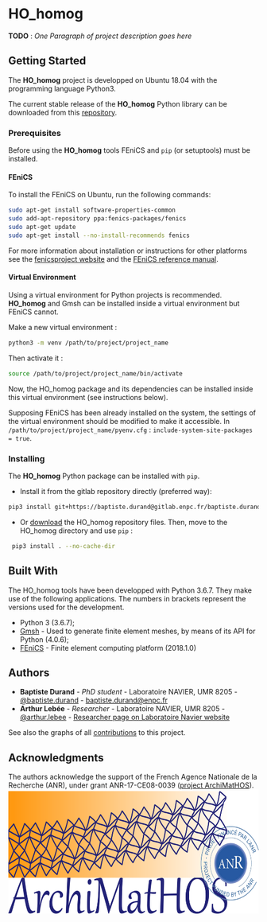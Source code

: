 <!-- # Project Title

One Paragraph of project description goes here -->

# HO_homog

**TODO** : *One Paragraph of project description goes here*

## Getting Started

The **HO_homog** project is developped on Ubuntu 18.04 with the programming language Python3.

The current stable release of the **HO_homog** Python library can be downloaded from this [repository](https://gitlab.enpc.fr/baptiste.durand/HO_homog/tree/master).

### Prerequisites

Before using the **HO_homog** tools FEniCS and `pip` (or setuptools) must be installed.

#### FEniCS

To install the FEniCS on Ubuntu, run the following commands:

```bash
sudo apt-get install software-properties-common
sudo add-apt-repository ppa:fenics-packages/fenics
sudo apt-get update
sudo apt-get install --no-install-recommends fenics
```

For more information about installation or instructions for other platforms see the [fenicsproject website](https://fenicsproject.org/download/) and the [FEniCS reference manual](https://fenics.readthedocs.io/en/latest/installation.html#debian-ubuntu-packages).


#### Virtual Environment
Using a virtual environment for Python projects is recommended. **HO_homog** and Gmsh can be installed inside a virtual environment but FEniCS cannot.

Make a new virtual environment :
```bash
python3 -m venv /path/to/project/project_name
```
Then activate it :
```bash
source /path/to/project/project_name/bin/activate
```
Now, the HO_homog package and its dependencies can be installed inside this virtual environment (see instructions below).

Supposing FEniCS has been already installed on the system, the settings of the virtual environment should be modified to make it accessible. In `/path/to/project/project_name/pyenv.cfg` : `include-system-site-packages = true`.

### Installing
The **HO_homog** Python package can be installed with `pip`.
- Install it from the gitlab repository directly (preferred way):

```bash
pip3 install git+https://baptiste.durand@gitlab.enpc.fr/baptiste.durand/HO_homog.git#egg=ho_homog
```

- Or [download](https://gitlab.enpc.fr/baptiste.durand/HO_homog/repository/archive.tar?ref=master) the HO_homog repository files. Then, move to the HO_homog directory and use `pip` :

```bash
 pip3 install . --no-cache-dir
```

<!--
## Getting Started

These instructions will get you a copy of the project up and running on your local machine for development and testing purposes. See deployment for notes on how to deploy the project on a live system.

### Prerequisites

What things you need to install the software and how to install them

```
Give examples
```

### Installing

A step by step series of examples that tell you how to get a development env running

Say what the step will be

```
Give the example
```

And repeat

```
until finished
```

End with an example of getting some data out of the system or using it for a little demo
-->

<!--
## Running the tests

Explain how to run the automated tests for this system

### Break down into end to end tests

Explain what these tests test and why

```
Give an example
```

### And coding style tests

Explain what these tests test and why

```
Give an example
```

<!-- ## Deployment

Add additional notes about how to deploy this on a live system -->

## Built With

The HO_homog tools have been developped with Python 3.6.7.
They make use of the following applications. The numbers in brackets represent the versions used for the development.

- Python 3 (3.6.7);
- [Gmsh](http://gmsh.info/) - Used to generate finite element meshes, by means of its API for Python (4.0.6);
- [FEniCS](https://fenicsproject.org/) - Finite element computing platform (2018.1.0)

<!--
## Contributing

Please read [CONTRIBUTING.md](https://gist.github.com/PurpleBooth/b24679402957c63ec426) for details on our code of conduct, and the process for submitting pull requests to us.

## Versioning

We use [SemVer](http://semver.org/) for versioning. For the versions available, see the [tags on this repository](https://github.com/your/project/tags).  -->

## Authors

- **Baptiste Durand** - *PhD student* - Laboratoire NAVIER, UMR 8205 - [@baptiste.durand](https://gitlab.enpc.fr/baptiste.durand) - [baptiste.durand@enpc.fr](mailto:baptiste.durand@enpc.fr)
- **Arthur Lebée** - *Researcher* - Laboratoire NAVIER, UMR 8205 - [@arthur.lebee](https://gitlab.enpc.fr/arthur.lebee) - [Researcher page on Laboratoire Navier website](https://navier.enpc.fr/LEBEE-ARTHUR,144)

See also the graphs of all [contributions](https://gitlab.enpc.fr/baptiste.durand/HO_homog/graphs/master) to this project.

<!-- ## Authors

* **Billie Thompson** - *Initial work* - [PurpleBooth](https://github.com/PurpleBooth)

See also the list of [contributors](https://github.com/your/project/contributors) who participated in this project. -->

<!-- ## License

This project is licensed under the MIT License - see the [LICENSE.md](LICENSE.md) file for details -->

## Acknowledgments

The authors acknowledge the support of the French Agence Nationale de la Recherche (ANR), under grant ANR-17-CE08-0039 ([project ArchiMatHOS](http://www.agence-nationale-recherche.fr/Projet-ANR-17-CE08-0039)).
<img src="/img/ArchiMATHOS_ANR.png" height="250">


<!--
## Ressources pour la rédaction du fichier README

- [Cheatsheet](https://github.com/adam-p/markdown-here/wiki/Markdown-Cheatsheet) for writing in markdown.
- [Template](https://gist.github.com/PurpleBooth/109311bb0361f32d87a2) of a README<span></span>.md file.
- [Examples](https://github.com/matiassingers/awesome-readme) of readme files.
-->
